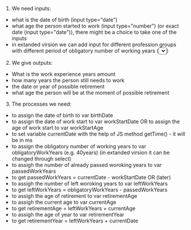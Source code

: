 1) We need inputs: 
- what is the date of birth (input type="date")
- what age the person started to work (input type="number") (or exact date (input type="date")), there might be a choice to take one of the inputs
- in extanded virsion we can add input for different profession groups with different period of obligatory number of working years (<select></select>)

2) We give outputs:
- What is the work experience years amount
- how many years the person still needs to work
- the  date or year of possible retirement
- what age the person will be at the moment of possible retirement

3) The processes we need:
- to assign the date of birth to var birthDate
- to assign the date of work start to var workStartDate
OR to assign the age of work start to var workStartAge
- to set variable currentDate with the help of JS method getTime() - it will be in ms
- to assign the obligatory number of working years to var obligatoryWorkYears (e.g. 40years) (in extanded virsion it can be changed through select)
- to assigh the number of already passed woroking years to var passedWorkYears
- to get passedWorkYears = currentDate - workStartDate
OR (later) 
- to assigh the number of left woroking years to var leftWorkYears
- to get leftWorkYears = obligatoryWorkYears - passedWorkYears
- to assigh the age of retirement to var retirementAge
- to assigh the current age to var currentAge
- to get retirementAge = leftWorkYears + currentAge
- to assigh the age of year to var retirementYear
- to get retirementYear = leftWorkYears + currentDate


